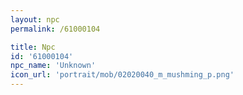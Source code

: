 ```yaml
---
layout: npc
permalink: /61000104

title: Npc
id: '61000104'
npc_name: 'Unknown'
icon_url: 'portrait/mob/02020040_m_mushming_p.png'
---
```

